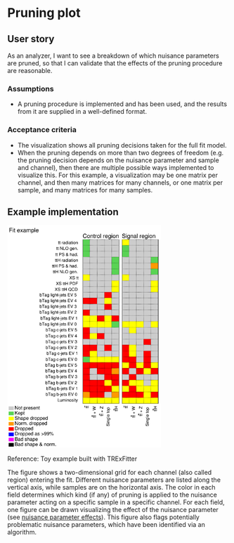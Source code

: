 # Pruning plot

## User story
As an analyzer, I want to see a breakdown of which nuisance parameters are pruned, so that I can validate that the effects of the pruning procedure are reasonable.

### Assumptions
- A pruning procedure is implemented and has been used, and the results from it are supplied in a well-defined format.

### Acceptance criteria
- The visualization shows all pruning decisions taken for the full fit model.
- When the pruning depends on more than two degrees of freedom (e.g. the pruning decision depends on the nuisance parameter and sample and channel), then there are multiple possible ways implemented to visualize this. For this example, a visualization may be one matrix per channel, and then many matrices for many channels, or one matrix per sample, and many matrices for many samples.

## Example implementation
<img src="figures/pruning-plot.png" alt="description" width="350"/>

Reference: Toy example built with TRExFitter

The figure shows a two-dimensional grid for each channel (also called region) entering the fit.
Different nuisance parameters are listed along the vertical axis, while samples are on the horizontal axis.
The color in each field determines which kind (if any) of pruning is applied to the nuisance parameter acting on a specific sample in a specific channel.
For each field, one figure can be drawn visualizing the effect of the nuisance parameter (see [nuisance parameter effects](nuisance-parameter-effects.md)).
This figure also flags potentially problematic nuisance parameters, which have been identified via an algorithm.